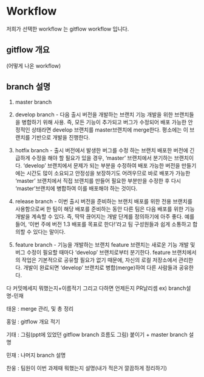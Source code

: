 # Workflow
저희가 선택한 workflow 는 gitflow workflow 입니다.

## gitflow 개요
(어떻게 나온 workflow)

## branch 설명
<!-- (그림넣기) -->
1. master branch


2. develop branch - 다음 출시 버전을 개발하는 브랜치
기능 개발을 위한 브랜치들을 병합하기 위해 사용. 즉, 모든 기능이 추가되고 버그가 수정되어 배포 가능한 안정적인 상태라면 develop 브랜치를 master브랜치에 merge한다. 평소에는 이 브랜치를 기반으로 개발을 진행한다.


3. hotfix branch - 출시 버전에서 발생한 버그를 수정 하는 브랜치 
배포한 버전에 긴급하게 수정을 해야 할 필요가 있을 경우, ‘master’ 브랜치에서 분기하는 브랜치이다. ‘develop’ 브랜치에서 문제가 되는 부분을 수정하여 배포 가능한 버전을 만들기에는 시간도 많이 소요되고 안정성을 보장하기도 어려우므로 바로 배포가 가능한 ‘master’ 브랜치에서 직접 브랜치를 만들어 필요한 부분만을 수정한 후 다시 ‘master’브랜치에 병합하여 이를 배포해야 하는 것이다. 



4. release branch - 이번 출시 버전을 준비하는 브랜치 
배포를 위한 전용 브랜치를 사용함으로써 한 팀이 해당 배포를 준비하는 동안 다른 팀은 다음 배포를 위한 기능 개발을 계속할 수 있다. 즉, 딱딱 끊어지는 개발 단계를 정의하기에 아주 좋다. 
예를 들어, ‘이번 주에 버전 1.3 배포를 목표로 한다!’라고 팀 구성원들과 쉽게 소통하고 합의할 수 있다는 말이다.


5. feature branch - 기능을 개발하는 브랜치 
feature 브랜치는 새로운 기능 개발 및 버그 수정이 필요할 때마다 ‘develop’ 브랜치로부터 분기한다. feature 브랜치에서의 작업은 기본적으로 공유할 필요가 없기 때문에, 자신의 로컬 저장소에서 관리한다. 
개발이 완료되면 ‘develop’ 브랜치로 병합(merge)하여 다른 사람들과 공유한다.



다 커밋메세지 뭐했는지+이름적기
그리고 다하면 언제든지 PR날리셈
ex) branch설명-민재

태윤 : merge 관리, 및 총 정리

홍일 : gitflow 개요 적기

기태 : 그림(ppt에 있었던 gitflow branch 흐름도 그림) 붙이기 + master branch 설명

민재 : 나머지 branch 설명

찬웅 : 팀원이 이번 과제때 뭐했는지 설명(내가 적은거 깔끔하게 정리하기)
